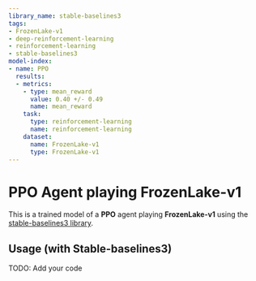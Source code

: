 ```yaml
---
library_name: stable-baselines3
tags:
- FrozenLake-v1
- deep-reinforcement-learning
- reinforcement-learning
- stable-baselines3
model-index:
- name: PPO
  results:
  - metrics:
    - type: mean_reward
      value: 0.40 +/- 0.49
      name: mean_reward
    task:
      type: reinforcement-learning
      name: reinforcement-learning
    dataset:
      name: FrozenLake-v1
      type: FrozenLake-v1
---
```


  # **PPO** Agent playing **FrozenLake-v1**
  This is a trained model of a **PPO** agent playing **FrozenLake-v1** using the [stable-baselines3 library](https://github.com/DLR-RM/stable-baselines3).
  
  ## Usage (with Stable-baselines3)
  TODO: Add your code
  